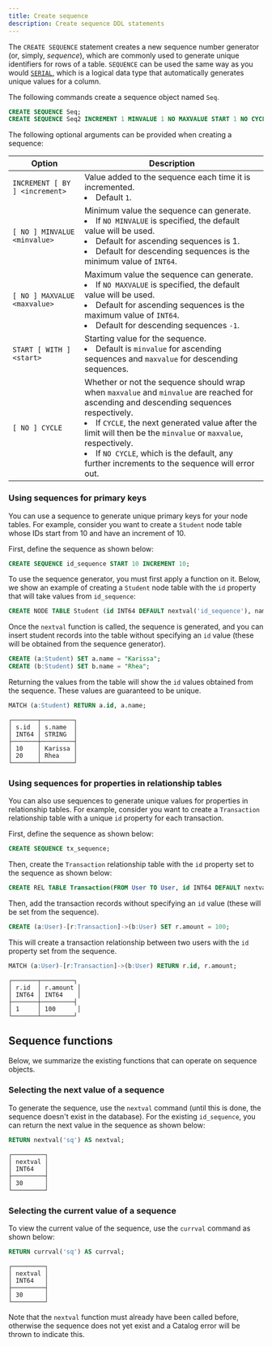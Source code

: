 ```yaml
---
title: Create sequence
description: Create sequence DDL statements
---
```


The `CREATE SEQUENCE` statement creates a new sequence number generator (or, simply, _sequence_), which
are commonly used to generate unique identifiers for rows of a table. `SEQUENCE` can be used the same way as you would
[`SERIAL`](/cypher/data-types#serial), which is a logical data type that automatically generates unique values for a column.

The following commands create a sequence object named `Seq`.

```sql
CREATE SEQUENCE Seq;
CREATE SEQUENCE Seq2 INCREMENT 1 MINVALUE 1 NO MAXVALUE START 1 NO CYCLE;
```

The following optional arguments can be provided when creating a sequence:

<div class="scroll-table">

| Option | Description |
--- | ---
`INCREMENT [ BY ] <increment>` | Value added to the sequence each time it is incremented.<li>Default `1`.
`[ NO ] MINVALUE <minvalue>` | Minimum value the sequence can generate.<li>If `NO MINVALUE` is specified, the default value will be used.<li>Default for ascending sequences is 1.<li>Default for descending sequences is the minimum value of `INT64`.
`[ NO ] MAXVALUE <maxvalue>` | Maximum value the sequence can generate.<li>If `NO MAXVALUE` is specified, the default value will be used.<li>Default for ascending sequences is the maximum value of `INT64`.<li>Default for descending sequences `-1`.
`START [ WITH ] <start>` | Starting value for the sequence.<li>Default is `minvalue` for ascending sequences and `maxvalue` for descending sequences.
`[ NO ] CYCLE` | Whether or not the sequence should wrap when `maxvalue` and `minvalue` are reached for ascending and descending sequences respectively.<li>If `CYCLE`, the next generated value after the limit will then be the `minvalue` or `maxvalue`, respectively.<li>If `NO CYCLE`, which is the default, any further increments to the sequence will error out.

</div>

### Using sequences for primary keys

You can use a sequence to generate unique primary keys for your node tables. For example, consider
you want to create a `Student` node table whose IDs start from 10 and have an increment of 10.

First, define the sequence as shown below:

```sql
CREATE SEQUENCE id_sequence START 10 INCREMENT 10;
```

To use the sequence generator, you must first apply a function on it. Below, we show an example of
creating a `Student` node table with the `id` property that will take values from `id_sequence`:

```sql
CREATE NODE TABLE Student (id INT64 DEFAULT nextval('id_sequence'), name STRING, PRIMARY KEY(id));
```

Once the `nextval` function is called, the sequence is generated, and you can insert student records
into the table without specifying an `id` value (these will be obtained from the sequence generator).

```sql
CREATE (a:Student) SET a.name = "Karissa";
CREATE (b:Student) SET b.name = "Rhea";
```

Returning the values from the table will show the `id` values obtained from the sequence. These
values are guaranteed to be unique.

```sql
MATCH (a:Student) RETURN a.id, a.name;
```
```
┌───────┬─────────┐
│ s.id  │ s.name  │
│ INT64 │ STRING  │
├───────┼─────────┤
│ 10    │ Karissa │
│ 20    │ Rhea    │
└───────┴─────────┘
```

### Using sequences for properties in relationship tables

You can also use sequences to generate unique values for properties in relationship tables. For example,
consider you want to create a `Transaction` relationship table with a unique `id` property for each transaction.

First, define the sequence as shown below:

```sql
CREATE SEQUENCE tx_sequence;
```

Then, create the `Transaction` relationship table with the `id` property set to the sequence as shown below:

```sql
CREATE REL TABLE Transaction(FROM User TO User, id INT64 DEFAULT nextval('tx_sequence'), amount INT64);
```

Then, add the transaction records without specifying an `id` value (these will be set from the sequence).

```sql
CREATE (a:User)-[r:Transaction]->(b:User) SET r.amount = 100;
```
This will create a transaction relationship between two users with the `id` property set from the sequence.

```sql
MATCH (a:User)-[r:Transaction]->(b:User) RETURN r.id, r.amount;
```
```
┌───────┬─────────┐
│ r.id  │ r.amount │
│ INT64 │ INT64    │
├───────┼─────────┤
│ 1     │ 100      │
└───────┴─────────┘
```

## Sequence functions

Below, we summarize the existing functions that can operate on sequence objects.

### Selecting the next value of a sequence

To generate the sequence, use the `nextval` command (until this is done, the sequence doesn't exist
in the database). For the existing `id_sequence`, you can return the next value in the sequence as shown below:

```sql
RETURN nextval('sq') AS nextval;
```
```
┌─────────┐
│ nextval │
│ INT64   │
├─────────┤
│ 30      │
└─────────┘
```

### Selecting the current value of a sequence

To view the current value of the sequence, use the `currval` command as shown below:

```sql
RETURN currval('sq') AS currval;
```
```
┌─────────┐
│ nextval │
│ INT64   │
├─────────┤
│ 30      │
└─────────┘
```

Note that the `nextval` function must already have been called before, otherwise the sequence does
not yet exist and a Catalog error will be thrown to indicate this.
